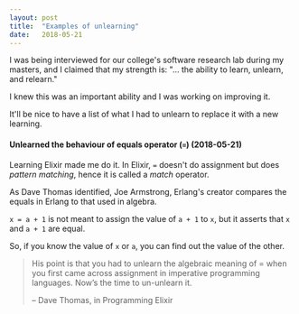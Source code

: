 ```yaml
---
layout: post
title:  "Examples of unlearning"
date:   2018-05-21
---
```


I was being interviewed for our college's software research lab during my masters, and I claimed that my strength is: "... the ability to learn, unlearn, and relearn."

I knew this was an important ability and I was working on improving it.

It'll be nice to have a list of what I had to unlearn to replace it with a new learning.

#### Unlearned the behaviour of equals operator (`=`) (2018-05-21)

Learning Elixir made me do it. In Elixir, `=` doesn't do assignment but does _pattern matching_, hence it is called a _match_ operator.

As Dave Thomas identified, Joe Armstrong, Erlang's creator compares the equals in Erlang to that used in algebra.

`x = a + 1` is not meant to assign the value of `a + 1` to `x`, but it asserts that `x` and `a + 1` are equal.

So, if you know the value of `x` or `a`, you can find out the value of the other.

> His point is that you had to unlearn the algebraic meaning of = when you first came across assignment in imperative programming languages. Now’s the time to un-unlearn it.
>
> – Dave Thomas, in Programming Elixir
